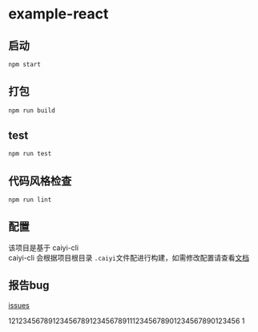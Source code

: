 # example-react


## 启动

```bash
npm start
```

## 打包

```bash
npm run build
```

## test

```bash
npm run test
```

## 代码风格检查

```bash
npm run lint
```

## 配置

该项目是基于 caiyi-cli<br >
caiyi-cli 会根据项目根目录 `.caiyi`文件配进行构建，如需修改配置请查看[文档](http://vvo.io/cli/configuration)

## 报告bug

[issues](http://gitlab.gs.9188.com/caiyi.html5.public/h5-react/issues)

121234567891234567891234567891112345678901234567890123456
1